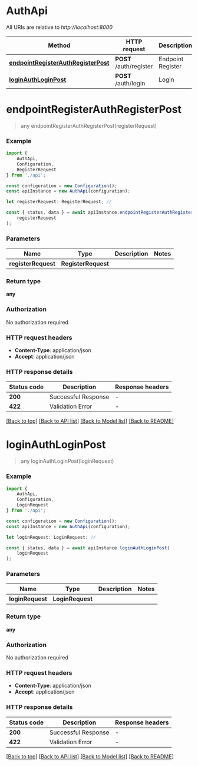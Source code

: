 # AuthApi

All URIs are relative to *http://localhost:8000*

|Method | HTTP request | Description|
|------------- | ------------- | -------------|
|[**endpointRegisterAuthRegisterPost**](#endpointregisterauthregisterpost) | **POST** /auth/register | Endpoint Register|
|[**loginAuthLoginPost**](#loginauthloginpost) | **POST** /auth/login | Login|

# **endpointRegisterAuthRegisterPost**
> any endpointRegisterAuthRegisterPost(registerRequest)


### Example

```typescript
import {
    AuthApi,
    Configuration,
    RegisterRequest
} from './api';

const configuration = new Configuration();
const apiInstance = new AuthApi(configuration);

let registerRequest: RegisterRequest; //

const { status, data } = await apiInstance.endpointRegisterAuthRegisterPost(
    registerRequest
);
```

### Parameters

|Name | Type | Description  | Notes|
|------------- | ------------- | ------------- | -------------|
| **registerRequest** | **RegisterRequest**|  | |


### Return type

**any**

### Authorization

No authorization required

### HTTP request headers

 - **Content-Type**: application/json
 - **Accept**: application/json


### HTTP response details
| Status code | Description | Response headers |
|-------------|-------------|------------------|
|**200** | Successful Response |  -  |
|**422** | Validation Error |  -  |

[[Back to top]](#) [[Back to API list]](../README.md#documentation-for-api-endpoints) [[Back to Model list]](../README.md#documentation-for-models) [[Back to README]](../README.md)

# **loginAuthLoginPost**
> any loginAuthLoginPost(loginRequest)


### Example

```typescript
import {
    AuthApi,
    Configuration,
    LoginRequest
} from './api';

const configuration = new Configuration();
const apiInstance = new AuthApi(configuration);

let loginRequest: LoginRequest; //

const { status, data } = await apiInstance.loginAuthLoginPost(
    loginRequest
);
```

### Parameters

|Name | Type | Description  | Notes|
|------------- | ------------- | ------------- | -------------|
| **loginRequest** | **LoginRequest**|  | |


### Return type

**any**

### Authorization

No authorization required

### HTTP request headers

 - **Content-Type**: application/json
 - **Accept**: application/json


### HTTP response details
| Status code | Description | Response headers |
|-------------|-------------|------------------|
|**200** | Successful Response |  -  |
|**422** | Validation Error |  -  |

[[Back to top]](#) [[Back to API list]](../README.md#documentation-for-api-endpoints) [[Back to Model list]](../README.md#documentation-for-models) [[Back to README]](../README.md)

